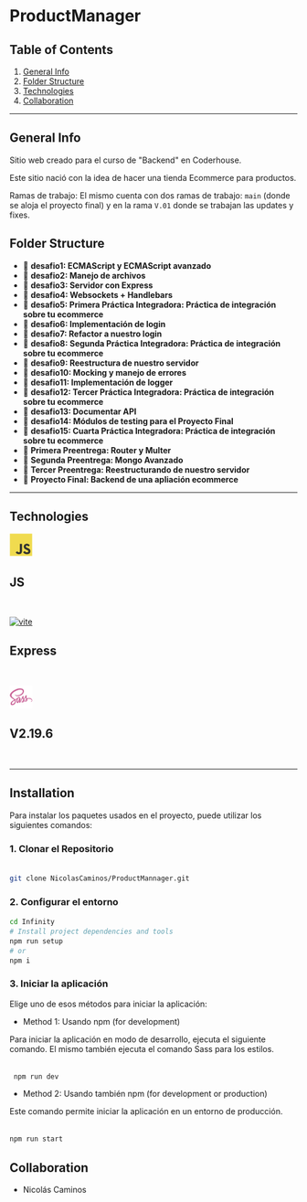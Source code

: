 # ProductManager

## Table of Contents

1. [General Info](#general-info)
2. [Folder Structure](#folder-structure)
3. [Technologies](#technologies)
4. [Collaboration](#collaboration)

---

## General Info

Sitio web creado para el curso de "Backend" en Coderhouse.

Este sitio nació con la idea de hacer una tienda Ecommerce para productos.

Ramas de trabajo: El mismo cuenta con dos ramas de trabajo: `main` (donde se aloja el proyecto final) y en la rama `V.01` donde se trabajan las updates y fixes.

## Folder Structure


- 📁 **desafio1: ECMAScript y ECMAScript avanzado**
- 📁 **desafio2: Manejo de archivos**
- 📁 **desafio3: Servidor con Express**
- 📁 **desafio4: Websockets + Handlebars**
- 📁 **desafio5: Primera Práctica Integradora: Práctica de integración sobre tu ecommerce**
- 📁 **desafio6: Implementación de login**
- 📁 **desafio7: Refactor a nuestro login**
- 📁 **desafio8: Segunda Práctica Integradora: Práctica de integración sobre tu ecommerce**
- 📁 **desafio9: Reestructura de nuestro servidor**
- 📁 **desafio10: Mocking y manejo de errores**
- 📁 **desafio11: Implementación de logger**
- 📁 **desafio12: Tercer Práctica Integradora: Práctica de integración sobre tu ecommerce**
- 📁 **desafio13: Documentar API**
- 📁 **desafio14: Módulos de testing para el Proyecto Final**
- 📁 **desafio15: Cuarta Práctica Integradora: Práctica de integración sobre tu ecommerce**
- 📁 **Primera Preentrega: Router y Multer**
- 📁 **Segunda Preentrega: Mongo Avanzado**
- 📁 **Tercer Preentrega: Reestructurando de nuestro servidor**
- 📁 **Proyecto Final: Backend de una apliación ecommerce**


---

## Technologies

<a href="https://developer.mozilla.org/en-US/docs/Web/JavaScript" target="_blank" rel="noreferrer"> <img src="https://raw.githubusercontent.com/devicons/devicon/master/icons/javascript/javascript-original.svg" alt="javascript" width="40" height="40"/> </a> <h2>JS </h2>

</br>

<a href="https://expressjs.com/es/" target="_blank" rel="noreferrer"> <img src="https://geekflare.com/wp-content/uploads/2023/01/expressjs.png" alt="vite" width="190" height="40"/> </a> <h2>Express</h2>
</br>

<a href="https://sass-lang.com" target="_blank" rel="noreferrer"> <img src="https://raw.githubusercontent.com/devicons/devicon/master/icons/sass/sass-original.svg" alt="sass" width="40" height="40"/> </a> <h2>V2.19.6</h2></p>
</br>

---


## Installation

Para instalar los paquetes usados en el proyecto, puede utilizar los siguientes comandos:

### 1. Clonar el Repositorio

```bash

git clone NicolasCaminos/ProductMannager.git

```

### 2. Configurar el entorno

```bash
cd Infinity
# Install project dependencies and tools
npm run setup
# or
npm i

```

### 3. Iniciar la aplicación

Elige uno de esos métodos para iniciar la aplicación:

- Method 1: Usando npm (for development)

Para iniciar la aplicación en modo de desarrollo, ejecuta el siguiente comando. El mismo también ejecuta el comando Sass para los estilos.

```bash

 npm run dev

```


- Method 2: Usando también npm (for development or production)

Este comando permite iniciar la aplicación en un entorno de producción.

```bash

npm run start
```


## Collaboration

- Nicolás Caminos

